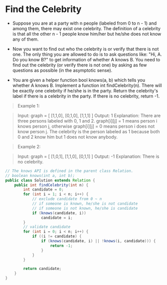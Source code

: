 # Find the Celebrity
- Suppose you are at a party with n people (labeled from 0 to n - 1) and among them, there may exist one celebrity. The definition of a celebrity is that all the other n - 1 people know him/her but he/she does not know any of them.

- Now you want to find out who the celebrity is or verify that there is not one. The only thing you are allowed to do is to ask questions like: "Hi, A. Do you know B?" to get information of whether A knows B. You need to find out the celebrity (or verify there is not one) by asking as few questions as possible (in the asymptotic sense).

- You are given a helper function bool knows(a, b) which tells you whether A knows B. Implement a function int findCelebrity(n). There will be exactly one celebrity if he/she is in the party. Return the celebrity's label if there is a celebrity in the party. If there is no celebrity, return -1.


> Example 1:


> Input: graph = [
>  [1,1,0],
>  [0,1,0],
>  [1,1,1]
> ]
> Output: 1
> Explanation: There are three persons labeled with 0, 1 and 2. graph[i][j] = 1 means person i knows person j, otherwise graph[i][j] = 0 means person i does not know person j. The celebrity is the person labeled as 1 because both 0 and 2 know him but 1 does not know anybody.

> Example 2:


> Input: graph = [
>  [1,0,1],
>  [1,1,0],
>  [0,1,1]
> ]
> Output: -1
> Explanation: There is no celebrity.


```java
// The knows API is defined in the parent class Relation.
// boolean knows(int a, int b);
public class Solution extends Relation {
    public int findCelebrity(int n) {
        int candidate = 0;
        for (int i = 1; i < n; i++) {
			// exclude candidate from 0 ~ n 
			// if someone is known, he/she is not candidate
			// if someone is not known, he/she is candidate
            if (knows(candidate, i))
                candidate = i;
        }
		// validate candidate
        for (int i = 0; i < n; i++) {
            if ((i != candidate) {
				if (knows(candidate, i) || !knows(i, candidate))) {
					return -1;
				}
			}
        }

        return candidate;
    }
}
```
